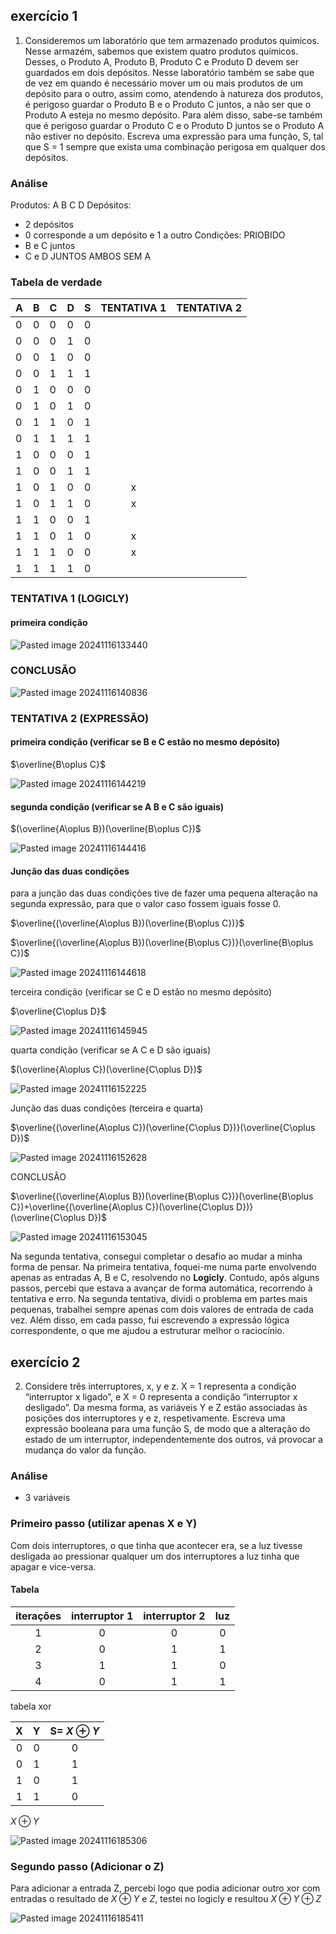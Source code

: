 ## exercício 1

1. Consideremos um laboratório que tem armazenado produtos químicos. Nesse armazém, sabemos que existem quatro produtos químicos. Desses, o Produto A, Produto B, Produto C e Produto D devem ser guardados em dois depósitos. Nesse laboratório também se sabe que de vez em quando é necessário mover um ou mais produtos de um depósito para o outro, assim como, atendendo à natureza dos produtos, é perigoso guardar o Produto B e o Produto C juntos, a não ser que o Produto A esteja no mesmo depósito. Para além disso, sabe-se também que é perigoso guardar o Produto C e o Produto D juntos se o Produto A não estiver no depósito. Escreva uma expressão para uma função, S, tal que S = 1 sempre que exista uma combinação perigosa em qualquer dos depósitos. 

### Análise

Produtos:
A B C D
Depósitos:
- 2 depósitos
- 0 corresponde a um depósito e 1 a outro
Condições:
PRIOBIDO
- B e C juntos 
- C e D JUNTOS
AMBOS SEM A

### Tabela de verdade

| A   | B   | C   | D   | S   | TENTATIVA 1 | TENTATIVA 2 |
| --- | --- | --- | --- | --- |:-----------:|:-----------:|
| 0   | 0   | 0   | 0   | 0   |             |             |
| 0   | 0   | 0   | 1   | 0   |             |             |
| 0   | 0   | 1   | 0   | 0   |             |             |
| 0   | 0   | 1   | 1   | 1   |             |             |
| 0   | 1   | 0   | 0   | 0   |             |             |
| 0   | 1   | 0   | 1   | 0   |             |             |
| 0   | 1   | 1   | 0   | 1   |             |             |
| 0   | 1   | 1   | 1   | 1   |             |             |
| 1   | 0   | 0   | 0   | 1   |             |             |
| 1   | 0   | 0   | 1   | 1   |             |             |
| 1   | 0   | 1   | 0   | 0   |      x      |             |
| 1   | 0   | 1   | 1   | 0   |      x      |             |
| 1   | 1   | 0   | 0   | 1   |             |             |
| 1   | 1   | 0   | 1   | 0   |      x      |             |
| 1   | 1   | 1   | 0   | 0   |      x      |             |
| 1   | 1   | 1   | 1   | 0   |             |             |


### TENTATIVA 1 (LOGICLY)

#### primeira condição

![Pasted image 20241116133440](https://github.com/user-attachments/assets/f0d03c60-5114-4543-95fa-1f052ca4357e)


### CONCLUSÃO

![Pasted image 20241116140836](https://github.com/user-attachments/assets/f26d39a1-f660-4daa-a595-c4d5ad30c5cb)


### TENTATIVA 2 (EXPRESSÃO)

#### primeira condição (verificar se B e C estão no mesmo depósito)

$\overline{B\oplus C}$

![Pasted image 20241116144219](https://github.com/user-attachments/assets/643b588f-5638-49e5-b1ec-3ed4a9df0769)

#### segunda condição (verificar se A B e C são iguais)

$(\overline{A\oplus B})(\overline{B\oplus C})$

![Pasted image 20241116144416](https://github.com/user-attachments/assets/e47d28b8-40fc-4bd7-8369-ad8a79de61c3)

#### Junção das duas condições
 
para a junção das duas condições tive de fazer uma pequena alteração na segunda expressão, para que o valor caso fossem iguais fosse 0.

$\overline{(\overline{A\oplus B})(\overline{B\oplus C})}$

$\overline{(\overline{A\oplus B})(\overline{B\oplus C})}(\overline{B\oplus C})$

![Pasted image 20241116144618](https://github.com/user-attachments/assets/06aad27e-9e90-4101-a4fa-d775afc5a267)

terceira condição (verificar se C e D estão no mesmo depósito)

$\overline{C\oplus D}$

![Pasted image 20241116145945](https://github.com/user-attachments/assets/175b9d39-d4dd-41b0-a1f3-7c0fb58bfe72)

quarta condição (verificar se A C e D são iguais)

$(\overline{A\oplus C})(\overline{C\oplus D})$

![Pasted image 20241116152225](https://github.com/user-attachments/assets/3719a910-8d6c-4cc2-bad6-4bdaf757a925)

Junção das duas condições (terceira e quarta)

$\overline{(\overline{A\oplus C})(\overline{C\oplus D})}(\overline{C\oplus D})$

![Pasted image 20241116152628](https://github.com/user-attachments/assets/7a4aae77-9ffd-4bd9-a267-58ed81e39567)

CONCLUSÃO

$\overline{(\overline{A\oplus B})(\overline{B\oplus C})}(\overline{B\oplus C})+\overline{(\overline{A\oplus C})(\overline{C\oplus D})}(\overline{C\oplus D})$

![Pasted image 20241116153045](https://github.com/user-attachments/assets/b024255b-359c-434d-8d6f-6f33773cb688)

Na segunda tentativa, consegui completar o desafio ao mudar a minha forma de pensar. Na primeira tentativa, foquei-me numa parte envolvendo apenas as entradas A, B e C, resolvendo no **Logicly**. Contudo, após alguns passos, percebi que estava a avançar de forma automática, recorrendo à tentativa e erro. Na segunda tentativa, dividi o problema em partes mais pequenas, trabalhei sempre apenas com dois valores de entrada de cada vez. Além disso, em cada passo, fui escrevendo a expressão lógica correspondente, o que me ajudou a estruturar melhor o raciocínio.


## exercício 2

2. Considere três interruptores, x, y e z. X = 1 representa a condição “interruptor x ligado”, e X = 0 representa a condição “interruptor x desligado”. Da mesma forma, as variáveis Y e Z estão associadas às posições dos interruptores y e z, respetivamente. Escreva uma expressão booleana para uma função S, de modo que a alteração do estado de um interruptor, independentemente dos outros, vá provocar a mudança do valor da função.

### Análise 
- 3 variáveis 

### Primeiro passo (utilizar apenas X e Y)

Com dois interruptores, o que tinha que acontecer era, se a luz tivesse desligada ao pressionar qualquer um dos interruptores a luz tinha que apagar e vice-versa.


#### Tabela

| iterações | interruptor 1 | interruptor 2 | luz |
| :-------: | :-----------: | :-----------: | :-: |
|     1     |       0       |       0       |  0  |
|     2     |       0       |       1       |  1  |
|     3     |       1       |       1       |  0  |
|     4     |       0       |       1       |  1  |

tabela xor

|  X  |  Y  | S= ${X\oplus Y}$ |
| :-: | :-: | :--------------: |
|  0  |  0  |        0         |
|  0  |  1  |        1         |
|  1  |  0  |        1         |
|  1  |  1  |        0         |


${X\oplus Y}$

![Pasted image 20241116185306](https://github.com/user-attachments/assets/333ff647-5073-48e8-967b-2cb8374596f3)

### Segundo passo (Adicionar o Z)

Para adicionar a entrada Z, percebi logo que podia adicionar outro xor com entradas o resultado de ${X\oplus Y}$ e ${ Z }$, testei no logicly e resultou
${X\oplus Y \oplus Z}$

![Pasted image 20241116185411](https://github.com/user-attachments/assets/77c232d5-d6e6-4766-a84a-3677762ee48b)
